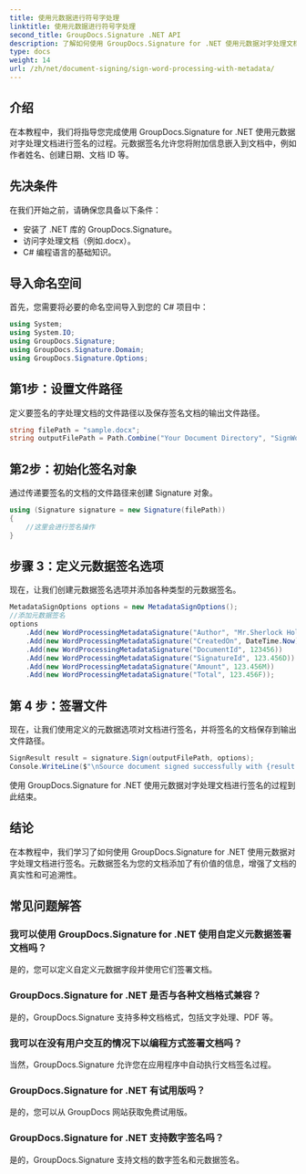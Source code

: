 ```yaml
---
title: 使用元数据进行符号字处理
linktitle: 使用元数据进行符号字处理
second_title: GroupDocs.Signature .NET API
description: 了解如何使用 GroupDocs.Signature for .NET 使用元数据对字处理文档进行签名。增强文件的真实性和可追溯性。
type: docs
weight: 14
url: /zh/net/document-signing/sign-word-processing-with-metadata/
---
```

## 介绍
在本教程中，我们将指导您完成使用 GroupDocs.Signature for .NET 使用元数据对字处理文档进行签名的过程。元数据签名允许您将附加信息嵌入到文档中，例如作者姓名、创建日期、文档 ID 等。
## 先决条件
在我们开始之前，请确保您具备以下条件：
- 安装了 .NET 库的 GroupDocs.Signature。
- 访问字处理文档（例如.docx）。
- C# 编程语言的基础知识。

## 导入命名空间
首先，您需要将必要的命名空间导入到您的 C# 项目中：
```csharp
using System;
using System.IO;
using GroupDocs.Signature;
using GroupDocs.Signature.Domain;
using GroupDocs.Signature.Options;
```
## 第1步：设置文件路径
定义要签名的字处理文档的文件路径以及保存签名文档的输出文件路径。
```csharp
string filePath = "sample.docx";
string outputFilePath = Path.Combine("Your Document Directory", "SignWordProcessingWithMetadata", "SignedWithMetadata.docx");
```
## 第2步：初始化签名对象
通过传递要签名的文档的文件路径来创建 Signature 对象。
```csharp
using (Signature signature = new Signature(filePath))
{
    //这里会进行签名操作
}
```
## 步骤 3：定义元数据签名选项
现在，让我们创建元数据签名选项并添加各种类型的元数据签名。
```csharp
MetadataSignOptions options = new MetadataSignOptions();
//添加元数据签名
options
    .Add(new WordProcessingMetadataSignature("Author", "Mr.Sherlock Holmes")) //字符串值
    .Add(new WordProcessingMetadataSignature("CreatedOn", DateTime.Now))      //日期时间值
    .Add(new WordProcessingMetadataSignature("DocumentId", 123456))           //整数值
    .Add(new WordProcessingMetadataSignature("SignatureId", 123.456D))        //双倍值
    .Add(new WordProcessingMetadataSignature("Amount", 123.456M))             //十进制值
    .Add(new WordProcessingMetadataSignature("Total", 123.456F));             //浮点值
```
## 第 4 步：签署文件
现在，让我们使用定义的元数据选项对文档进行签名，并将签名的文档保存到输出文件路径。
```csharp
SignResult result = signature.Sign(outputFilePath, options);
Console.WriteLine($"\nSource document signed successfully with {result.Succeeded.Count} signature(s).\nFile saved at {outputFilePath}.");
```
使用 GroupDocs.Signature for .NET 使用元数据对字处理文档进行签名的过程到此结束。

## 结论
在本教程中，我们学习了如何使用 GroupDocs.Signature for .NET 使用元数据对字处理文档进行签名。元数据签名为您的文档添加了有价值的信息，增强了文档的真实性和可追溯性。
## 常见问题解答
### 我可以使用 GroupDocs.Signature for .NET 使用自定义元数据签署文档吗？
是的，您可以定义自定义元数据字段并使用它们签署文档。
### GroupDocs.Signature for .NET 是否与各种文档格式兼容？
是的，GroupDocs.Signature 支持多种文档格式，包括文字处理、PDF 等。
### 我可以在没有用户交互的情况下以编程方式签署文档吗？
当然，GroupDocs.Signature 允许您在应用程序中自动执行文档签名过程。
### GroupDocs.Signature for .NET 有试用版吗？
是的，您可以从 GroupDocs 网站获取免费试用版。
### GroupDocs.Signature for .NET 支持数字签名吗？
是的，GroupDocs.Signature 支持文档的数字签名和元数据签名。